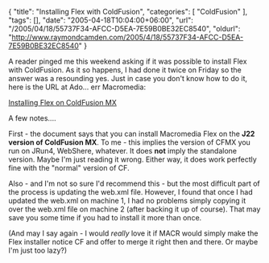 {
	"title": "Installing Flex with ColdFusion",
	"categories": [
		"ColdFusion"
	],
	"tags": [],
	"date": "2005-04-18T10:04:00+06:00",
	"url": "/2005/04/18/55737F34-AFCC-D5EA-7E59B0BE32EC8540",
	"oldurl": "http://www.raymondcamden.com/2005/4/18/55737F34-AFCC-D5EA-7E59B0BE32EC8540"
}

A reader pinged me this weekend asking if it was possible to install Flex with ColdFusion. As it so happens, I had done it twice on Friday so the answer was a resounding yes. Just in case you don't know how to do it, here is the URL at Ado... err Macromedia:

<a href="http://www.macromedia.com/support/documentation/en/flex/1_5/flexforcf.html">Installing Flex on ColdFusion MX</a>

A few notes....

First - the document says that you can install Macromedia Flex on the <b>J22 version of ColdFusion MX</b>. To me - this implies the version of CFMX you run on JRun4, WebShere, whatever. It does <b>not</b> imply the standalone version. Maybe I'm just reading it wrong. Either way, it does work perfectly fine with the "normal" version of CF.

Also - and I'm not so sure I'd recommend this - but the most difficult part of the process is updating the web.xml file. However, I found that once I had updated the web.xml on machine 1, I had no problems simply copying it over the web.xml file on machine 2 (after backing it up of course). That may save you some time if you had to install it more than once.

(And may I say again - I would <i>really</i> love it if MACR would simply make the Flex installer notice CF and offer to merge it right then and there. Or maybe I'm just too lazy?)
